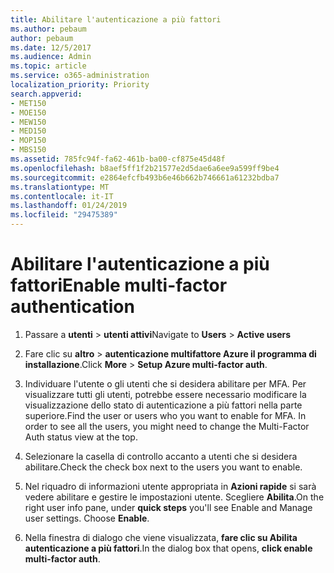 ```yaml
---
title: Abilitare l'autenticazione a più fattori
ms.author: pebaum
author: pebaum
ms.date: 12/5/2017
ms.audience: Admin
ms.topic: article
ms.service: o365-administration
localization_priority: Priority
search.appverid:
- MET150
- MOE150
- MEW150
- MED150
- MOP150
- MBS150
ms.assetid: 785fc94f-fa62-461b-ba00-cf875e45d48f
ms.openlocfilehash: b8aef5ff1f2b21577e2d5dae6a6ee9a599ff9be4
ms.sourcegitcommit: e2864efcfb493b6e46b662b746661a61232bdba7
ms.translationtype: MT
ms.contentlocale: it-IT
ms.lasthandoff: 01/24/2019
ms.locfileid: "29475389"
---
```

# <a name="enable-multi-factor-authentication"></a><span data-ttu-id="764e7-102">Abilitare l'autenticazione a più fattori</span><span class="sxs-lookup"><span data-stu-id="764e7-102">Enable multi-factor authentication</span></span>

1. <span data-ttu-id="764e7-103">Passare a **utenti** \> **utenti attivi**</span><span class="sxs-lookup"><span data-stu-id="764e7-103">Navigate to **Users** \> **Active users**</span></span>
    
2. <span data-ttu-id="764e7-104">Fare clic su **altro** \> **autenticazione multifattore Azure il programma di installazione**.</span><span class="sxs-lookup"><span data-stu-id="764e7-104">Click **More** \> **Setup Azure multi-factor auth**.</span></span> 
    
3. <span data-ttu-id="764e7-p101">Individuare l'utente o gli utenti che si desidera abilitare per MFA. Per visualizzare tutti gli utenti, potrebbe essere necessario modificare la visualizzazione dello stato di autenticazione a più fattori nella parte superiore.</span><span class="sxs-lookup"><span data-stu-id="764e7-p101">Find the user or users who you want to enable for MFA. In order to see all the users, you might need to change the Multi-Factor Auth status view at the top.</span></span>
    
4. <span data-ttu-id="764e7-107">Selezionare la casella di controllo accanto a utenti che si desidera abilitare.</span><span class="sxs-lookup"><span data-stu-id="764e7-107">Check the check box next to the users you want to enable.</span></span>
    
5.  <span data-ttu-id="764e7-p102">Nel riquadro di informazioni utente appropriata in **Azioni rapide** si sarà vedere abilitare e gestire le impostazioni utente. Scegliere **Abilita**.</span><span class="sxs-lookup"><span data-stu-id="764e7-p102">On the right user info pane, under **quick steps** you'll see Enable and Manage user settings. Choose **Enable**.</span></span> 
    
6. <span data-ttu-id="764e7-110">Nella finestra di dialogo che viene visualizzata, **fare clic su Abilita autenticazione a più fattori**.</span><span class="sxs-lookup"><span data-stu-id="764e7-110">In the dialog box that opens, **click enable multi-factor auth**.</span></span> 
    

